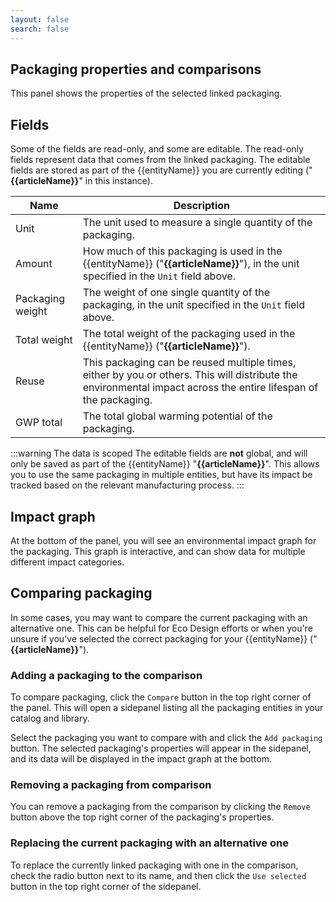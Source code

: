 ```yaml
---
layout: false
search: false
---
```


<script setup>
import { ref, onMounted } from 'vue'
import { useData } from 'vitepress'
import MinidocStyles from '../MinidocStyles.vue'
const { site, frontmatter } = useData()

const entityName = ref('')
const articleName = ref('')

onMounted(() => {
  const params = new URLSearchParams(window.location.search);
  entityName.value = params.get('entity') || 'product';
  articleName.value = params.get('article') || null;

  if (articleName.value) {
    articleName.value = decodeURIComponent(articleName.value);
  }
});
</script>

<MinidocStyles />

## Packaging properties and comparisons

This panel shows the properties of the selected linked packaging.

## Fields

Some of the fields are read-only, and some are editable. The read-only fields represent data that comes from the linked packaging. The editable fields are stored as part of the {{entityName}} you are currently editing<span v-if="articleName"> ("**{{articleName}}**" in this instance)</span>.

| Name | Description |
| --- | --- |
| Unit | The unit used to measure a single quantity of the packaging. |
| Amount | How much of this packaging is used in the {{entityName}}<span v-if="articleName">&nbsp;("**{{articleName}}**")</span>, in the unit specified in the `Unit` field above. |
| Packaging weight | The weight of one single quantity of the packaging, in the unit specified in the `Unit` field above. |
| Total weight | The total weight of the packaging used in the {{entityName}}<span v-if="articleName">&nbsp;("**{{articleName}}**")</span>. |
| Reuse | This packaging can be reused multiple times, either by you or others. This will distribute the  environmental impact across the entire lifespan of the packaging. |
| GWP total | The total global warming potential of the packaging. |

:::warning The data is scoped
The editable fields are **not** global, and will only be saved as part of the {{entityName}}<span v-if="articleName">&nbsp;"**{{articleName}}**"</span>. This allows you to use the same packaging in multiple entities, but have its impact be tracked based on the relevant manufacturing process.
:::

## Impact graph

At the bottom of the panel, you will see an environmental impact graph for the packaging. This graph is interactive, and can show data for multiple different impact categories.

## Comparing packaging
In some cases, you may want to compare the current packaging with an alternative one. This can be helpful for Eco Design efforts or when you're unsure if you've selected the correct packaging for your {{entityName}}<span v-if="articleName">&nbsp;("**{{articleName}}**")</span>.

### Adding a packaging to the comparison
To compare packaging, click the `Compare` button in the top right corner of the panel. This will open a sidepanel listing all the packaging entities in your catalog and library.

Select the packaging you want to compare with and click the `Add packaging` button. The selected packaging's properties will appear in the sidepanel, and its data will be displayed in the impact graph at the bottom.

### Removing a packaging from comparison
You can remove a packaging from the comparison by clicking the `Remove` button above the top right corner of the packaging's properties.

### Replacing the current packaging with an alternative one
To replace the currently linked packaging with one in the comparison, check the radio button next to its name, and then click the `Use selected` button in the top right corner of the sidepanel.
